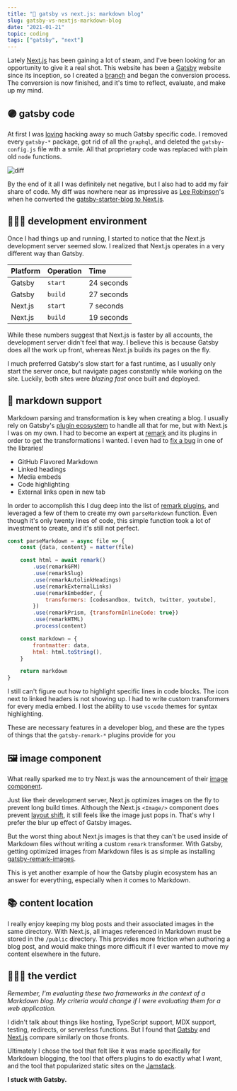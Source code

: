 ```yaml
---
title: "🥊 gatsby vs next.js: markdown blog"
slug: gatsby-vs-nextjs-markdown-blog
date: "2021-01-21"
topic: coding
tags: ["gatsby", "next"]
---
```


Lately [Next.js][nextjs] has been gaining a lot of steam, and I've been looking for an opportunity to give it a real shot. This website has been a [Gatsby][gatsby] website since its inception, so I created a [branch][branch] and began the conversion process. The conversion is now finished, and it's time to reflect, evaluate, and make up my mind.

## 🟣 gatsby code

At first I was [loving][initial-tweet] hacking away so much Gatsby specific code. I removed every `gatsby-*` package, got rid of all the `graphql`, and deleted the `gatsby-config.js` file with a smile. All that proprietary code was replaced with plain old `node` functions.

![diff][diff]

By the end of it all I was definitely net negative, but I also had to add my fair share of code. My diff was nowhere near as impressive as [Lee Robinson][leerob]'s when he converted the [gatsby-starter-blog to Next.js][conversion].

## 👨🏼‍💻 development environment

Once I had things up and running, I started to notice that the Next.js development server seemed slow. I realized that Next.js operates in a very different way than Gatsby.

| Platform | Operation | Time       |
| :------- | :-------- | :--------- |
| Gatsby   | `start`   | 24 seconds |
| Gatsby   | `build`   | 27 seconds |
| Next.js  | `start`   | 7 seconds  |
| Next.js  | `build`   | 19 seconds |

While these numbers suggest that Next.js is faster by all accounts, the development server didn't feel that way. I believe this is because Gatsby does all the work up front, whereas Next.js builds its pages on the fly.

I much preferred Gatsby's slow start for a fast runtime, as I usually only start the server once, but navigate pages constantly while working on the site. Luckily, both sites were _blazing fast_ once built and deployed.

## 🔻 markdown support

Markdown parsing and transformation is key when creating a blog. I usually rely on Gatsby's [plugin ecosystem][gatsby-plugins] to handle all that for me, but with Next.js I was on my own. I had to become an expert at [remark][remark] and its plugins in order to get the transformations I wanted. I even had to [fix a bug][bug] in one of the libraries!

-   GitHub Flavored Markdown
-   Linked headings
-   Media embeds
-   Code highlighting
-   External links open in new tab

In order to accomplish this I dug deep into the list of [remark plugins][remark-plugins], and leveraged a few of them to create my own `parseMarkdown` function. Even though it's only twenty lines of code, this simple function took a lot of investment to create, and it's still not perfect.

```javascript
const parseMarkdown = async file => {
    const {data, content} = matter(file)

    const html = await remark()
        .use(remarkGFM)
        .use(remarkSlug)
        .use(remarkAutolinkHeadings)
        .use(remarkExternalLinks)
        .use(remarkEmbedder, {
            transformers: [codesandbox, twitch, twitter, youtube],
        })
        .use(remarkPrism, {transformInlineCode: true})
        .use(remarkHTML)
        .process(content)

    const markdown = {
        frontmatter: data,
        html: html.toString(),
    }

    return markdown
}
```

I still can't figure out how to highlight specific lines in code blocks. The icon next to linked headers is not showing up. I had to write custom transformers for every media embed. I lost the ability to use `vscode` themes for syntax highlighting.

These are necessary features in a developer blog, and these are the types of things that the `gatsby-remark-*` plugins provide for you

## 🖼️ image component

What really sparked me to try Next.js was the announcement of their [image component][next-image].

Just like their development server, Next.js optimizes images on the fly to prevent long build times. Although the Next.js `<Image/>` component does prevent [layout shift][cls], it still feels like the image just pops in. That's why I prefer the blur up effect of Gatsby images.

But the worst thing about Next.js images is that they can't be used inside of Markdown files without writing a custom `remark` transformer. With Gatsby, getting optimized images from Markdown files is as simple as installing [gatsby-remark-images][gatsby-remark-images].

This is yet another example of how the Gatsby plugin ecosystem has an answer for everything, especially when it comes to Markdown.

## 📚 content location

I really enjoy keeping my blog posts and their associated images in the same directory. With Next.js, all images referenced in Markdown must be stored in the `/public` directory. This provides more friction when authoring a blog post, and would make things more difficult if I ever wanted to move my content elsewhere in the future.

## 👨🏼‍⚖️ the verdict

_Remember, I'm evaluating these two frameworks in the context of a Markdown blog. My criteria would change if I were evaluating them for a web application._

I didn't talk about things like hosting, TypeScript support, MDX support, testing, redirects, or serverless functions. But I found that [Gatsby][gatsby] and [Next.js][nextjs] compare similarly on those fronts.

Ultimately I chose the tool that felt like it was made specifically for Markdown blogging, the tool that offers plugins to do exactly what I want, and the tool that popularized static sites on the [Jamstack][jamstack].

**I stuck with Gatsby.**

[jamstack]: https://jamstack.org
[gatsby-remark-images]: https://www.gatsbyjs.com/plugins/gatsby-remark-images
[cls]: https://web.dev/cls
[gatsby-image]: https://www.gatsbyjs.com/docs/reference/built-in-components/gatsby-image
[next-image]: https://nextjs.org/docs/basic-features/image-optimization
[bug]: https://twitter.com/bradgarropy/status/1345903752314761218
[remark-plugins]: https://github.com/remarkjs/remark/blob/main/doc/plugins.md
[remark]: https://github.com/remarkjs/remark
[gatsby-plugins]: https://www.gatsbyjs.com/plugins
[conversion]: https://github.com/leerob/gatsby-to-nextjs
[leerob]: https://twitter.com/leeerob
[diff]: https://res.cloudinary.com/bradgarropy/image/upload/f_auto,q_auto/bradgarropy.com/posts/diff.png
[initial-tweet]: https://twitter.com/bradgarropy/status/1343788025684357122
[branch]: https://github.com/bradgarropy/bradgarropy.com/tree/next
[gatsby]: https://gatsbyjs.com
[nextjs]: https://nextjs.org

